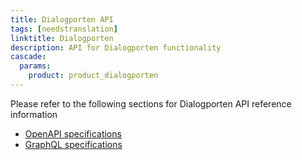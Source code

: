 ```yaml
---
title: Dialogporten API
tags: [needstranslation]
linktitle: Dialogporten
description: API for Dialogporten functionality
cascade:
  params:
    product: product_dialogporten
---
```


Please refer to the following sections for Dialogporten API reference information

* [OpenAPI specifications](/nb/api/dialogporten/../../dialogporten/reference/openapi/)
* [GraphQL specifications](/nb/api/dialogporten/../../dialogporten/reference/graphql/)
    